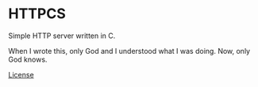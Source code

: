 # HTTPCS
Simple HTTP server written in C.

When I wrote this, only God and I understood what I was doing.
Now, only God knows.

[License](./LICENSE.md)
